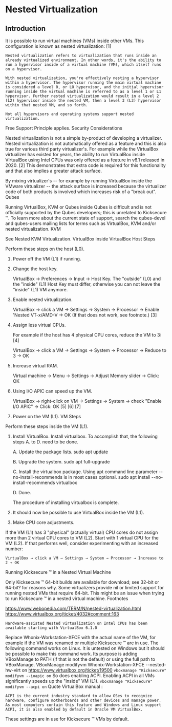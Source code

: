 # Nested Virtualization

## Introduction

It is possible to run virtual machines (VMs) inside other VMs. This configuration is known as nested virtualization: [1]

    Nested virtualization refers to virtualization that runs inside an already virtualized environment. In other words, it's the ability to run a hypervisor inside of a virtual machine (VM), which itself runs on a hypervisor.

    With nested virtualization, you're effectively nesting a hypervisor within a hypervisor. The hypervisor running the main virtual machine is considered a level 0, or LO hypervisor, and the initial hypervisor running inside the virtual machine is referred to as a level 1 or L1 hypervisor. Further nested virtualization would result in a level 2 (L2) hypervisor inside the nested VM, then a level 3 (L3) hypervisor within that nested VM, and so forth.

    Not all hypervisors and operating systems support nested virtualization.

Free Support Principle applies.
Security Considerations

Nested virtualization is not a simple by-product of developing a virtualizer. Nested virtualization is not automatically offered as a feature and this is also true for various third party virtualizer's. For example while the VirtualBox virtualizer has existed for years, the ability to run VirtualBox inside VirtualBox using Intel CPUs was only offered as a feature in v6.1 released in 2020. [2] This demonstrates that extra code is required for this functionality and that also implies a greater attack surface.

By mixing virtualizer's -- for example by running VirtualBox inside the VMware virtualizer -- the attack surface is increased because the virtualizer code of both products is involved which increases risk of a "break out".
Qubes

Running VirtualBox, KVM or Qubes inside Qubes is difficult and is not officially supported by the Qubes developers; this is unrelated to Kicksecure ™. To learn more about the current state of support, search the qubes-devel
and qubes-users
mailing lists for terms such as VirtualBox, KVM and/or nested virtualization.
KVM

See Nested KVM Virtualization.
VirtualBox inside VirtualBox
Host Steps

Perform these steps on the host (L0).

1. Power off the VM (L1) if running.
2. Change the host key.

   VirtualBox → Preferences → Input → Host Key.
   The "outside" (L0) and the "inside" (L1) Host Key must differ, otherwise you can not leave the "inside" (L1) VM anymore.

3. Enable nested virtualization.

   VirtualBox → click a VM → Settings → System → Processor → Enable 'Nested VT-x/AMD-V → OK (If that does not work, see footnote.) [3]

4. Assign less virtual CPUs.

    For example if the host has 4 physical CPU cores, reduce the VM to 3: [4]

    VirtualBox → click a VM → Settings → System → Processor → Reduce to 3 → OK

5. Increase virtual RAM.

   Virtual machine → Menu → Settings → Adjust Memory slider → Click: OK

6. Using I/O APIC can speed up the VM.

   VirtualBox → right-click on VM → Settings → System → check "Enable I/O APIC" → Click: OK [5] [6] [7]

7. Power on the VM (L1).
   VM Steps

Perform these steps inside the VM (L1).

1. Install VirtualBox.
    Install virtualbox. To accomplish that, the following steps A. to D. need to be done.

    A. Update the package lists.
        sudo apt update

    B. Upgrade the system.
        sudo apt full-upgrade

    C. Install the virtualbox package.
        Using apt command line parameter --no-install-recommends is in most cases optional.
        sudo apt install --no-install-recommends virtualbox

    D. Done.

    The procedure of installing virtualbox is complete.

2. It should now be possible to use VirtualBox inside the VM (L1).
3. Make CPU core adjustments.

If the VM (L1) has 3 "physical" (actually virtual) CPU cores do not assign more than 2 virtual CPU cores to VM (L2). Start with 1 virtual CPU for the VM (L2). If that performs well, consider experimenting with an increased number:

    VirtualBox → click a VM → Settings → System → Processor → Increase to 2 → OK

Running Kicksecure ™ in a Nested Virtual Machine

Only Kicksecure ™ 64-bit builds are available for download; see 32-bit or 64-bit? for reasons why. Some virtualizers provide nil or limited support for running nested VMs that require 64-bit. This might be an issue when trying to run Kicksecure ™ in a nested virtual machine.
Footnotes

<https://www.webopedia.com/TERM/N/nested-virtualization.html>
<https://www.virtualbox.org/ticket/4032#comment:163>

    Hardware-assisted Nested virtualization on Intel CPUs has been available starting with VirtualBox 6.1.0

Replace Whonix-Workstation-XFCE with the actual name of the VM, for example if the VM was renamed or multiple Kicksecure ™ are in use. The following command works on Linux. It is untested on Windows but it should be possible to make this command work. Its purpose is adding VBoxManage to PATH (if that is not the default) or using the full path to VBoxManage.
VBoxManage modifyvm Whonix-Workstation-XFCE --nested-hw-virt on
<https://www.virtualbox.org/ticket/19500>
`vboxmanage "Kicksecure" modifyvm --ioapic on`
So does enabling ACPI. Enabling ACPI in all VMs significantly speeds up the "inside" VM (L1).
`vboxmanage "Kicksecure" modifyvm --acpi on`
Quote VirtualBox manual
:

    ACPI is the current industry standard to allow OSes to recognize hardware, configure motherboards and other devices and manage power. As most computers contain this feature and Windows and Linux support ACPI, it is also enabled by default in Oracle VM VirtualBox.

These settings are in use for Kicksecure ™ VMs by default.
